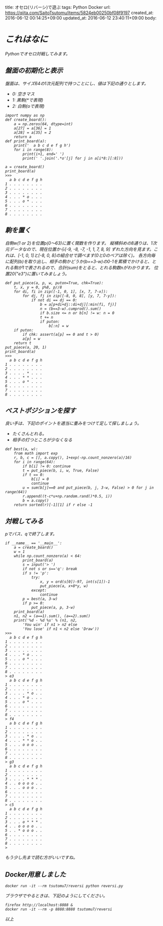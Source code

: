 title: オセロ(リバーシ)で遊ぶ
tags: Python Docker
url: https://qiita.com/SaitoTsutomu/items/5824eb00250bf08f9197
created_at: 2016-06-12 00:14:25+09:00
updated_at: 2016-06-12 23:40:11+09:00
body:

# <i class='fa fa-braille' /> これはなに
Pythonでオセロ対戦してみます。

## 盤面の初期化と表示
盤面は、サイズ64の1次元配列で持つことにし、値は下記の通りとします。

- 0: 空きマス
- 1: 黒駒(*で表現)
- 2: 白駒(oで表現)

```py3:python3
import numpy as np
def create_board():
    a = np.zeros(64, dtype=int)
    a[27] = a[36] = 1
    a[28] = a[35] = 2
    return a
def print_board(a):
    print('  a b c d e f g h')
    for i in range(8):
        print(i+1, end=' ')
        print(' '.join('.*o'[j] for j in a[i*8:][:8]))

a = create_board()
print_board(a)
>>>
  a b c d e f g h
1 . . . . . . . .
2 . . . . . . . .
3 . . . . . . . .
4 . . . * o . . .
5 . . . o * . . .
6 . . . . . . . .
7 . . . . . . . .
8 . . . . . . . .
```

## 駒を置く
自駒w(1 or 2)を位置p(0～63)に置く関数を作ります。
縦横斜めの8通りは、1次元データなので、現在位置から[-9, -8, -7, -1, 1, 7, 8, 9] ずれた方向を見ます。これは、[-1, 0, 1]と[-8, 0, 8]の組合せで調べます(0と0のペアは除く)。
各方向毎に配列(b)を取り出し、相手の駒かどうか(b==3-w)の0-1を累積でかけると、とれる駒が1で表されるので、合計(sum)をとると、とれる駒数nがわかります。
位置20("e3")に置いてみましょう。

```py3:python3
def put_piece(a, p, w, puton=True, chk=True):
    t, x, y = 0, p%8, p//8
    for di, fi in zip([-1, 0, 1], [x, 7, 7-x]):
        for dj, fj in zip([-8, 0, 8], [y, 7, 7-y]):
            if not di == dj == 0:
                b = a[p+di+dj::di+dj][:min(fi, fj)]
                n = (b==3-w).cumprod().sum()
                if b.size <= n or b[n] != w: n = 0
                t += n
                if puton:
                    b[:n] = w
    if puton:
        if chk: assert(a[p] == 0 and t > 0)
        a[p] = w
    return t
put_piece(a, 20, 1)
print_board(a)
>>>
  a b c d e f g h
1 . . . . . . . .
2 . . . . . . . .
3 . . . . * . . .
4 . . . * * . . .
5 . . . o * . . .
6 . . . . . . . .
7 . . . . . . . .
8 . . . . . . . .
```

## ベストポジションを探す
良い手は、下記のポイントを適当に重みをつけて足して探しましょう。

- たくさんとれる。
- 相手の打つところが少なくなる

```py3:python3
def best(a, w):
    from math import exp
    r, b, c = [], a.copy(), 1+exp(-np.count_nonzero(a)/16)
    for i in range(64):
        if b[i] != 0: continue
        t = put_piece(b, i, w, True, False)
        if t == 0:
            b[i] = 0
            continue
        u = sum(b[j]==0 and put_piece(b, j, 3-w, False) > 0 for j in range(64))
        r.append((t-c*u+np.random.rand()*0.5, i))
        b = a.copy()
    return sorted(r)[-1][1] if r else -1
```

## 対戦してみる
pでパス、qで終了します。

```py3:python3
if __name__ == '__main__':
    a = create_board()
    w = 1
    while np.count_nonzero(a) < 64:
        print_board(a)
        s = input('> ')
        if not s or s=='q': break
        if s != 'p':
            try:
                x, y = ord(s[0])-97, int(s[1])-1
                put_piece(a, x+8*y, w)
            except:
                continue
        p = best(a, 3-w)
        if p >= 0:
            put_piece(a, p, 3-w)
    print_board(a)
    n1, n2 = (a==1).sum(), (a==2).sum()
    print('%d - %d %s' % (n1, n2,
        'You win' if n1 > n2 else
        'You lose' if n1 < n2 else 'Draw'))
>>>
  a b c d e f g h
1 . . . . . . . .
2 . . . . . . . .
3 . . . . . . . .
4 . . . * o . . .
5 . . . o * . . .
6 . . . . . . . .
7 . . . . . . . .
8 . . . . . . . .
> e3
  a b c d e f g h
1 . . . . . . . .
2 . . . . . . . .
3 . . . . * o . .
4 . . . * o . . .
5 . . . o * . . .
6 . . . . . . . .
7 . . . . . . . .
8 . . . . . . . .
> f4
  a b c d e f g h
1 . . . . . . . .
2 . . . . . . . .
3 . . . . * o . .
4 . . . * * o . .
5 . . . o o o . .
6 . . . . . . . .
7 . . . . . . . .
8 . . . . . . . .
> g3
  a b c d e f g h
1 . . . . . . . .
2 . . . . . . . .
3 . . . . * * * .
4 . . o o o o . .
5 . . . o o o . .
6 . . . . . . . .
7 . . . . . . . .
8 . . . . . . . .
> c5
  a b c d e f g h
1 . . . . . . . .
2 . . . . . . . .
3 . . . o * * * .
4 . . o o o o . .
5 . . * o o o . .
6 . . . . . . . .
7 . . . . . . . .
8 . . . . . . . .
> 
```

もう少し先まで読む方がいいですね。

## Docker用意しました

```bash:bash
docker run -it --rm tsutomu7/reversi python reversi.py
```

ブラウザでやるときは、下記のようにしてください。

```bash:bash
firefox http://localhost:8888 &
docker run -it --rm -p 8888:8888 tsutomu7/reversi
```

以上



